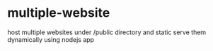 # multiple-website
host multiple websites under /public directory and static serve them dynamically using nodejs app
